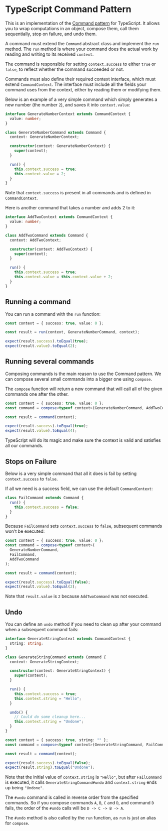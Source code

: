 # TypeScript Command Pattern

This is an implementation of the [Command
pattern](https://refactoring.guru/design-patterns/command) for TypeScript. It
allows you to wrap computations in an object, compose them, call them
sequentially, stop on failure, and undo them.

A command must extend the `Command` abstract class and implement the `run`
method. The `run` method is where your command does the actual work by reading
and writing to its received `context`.

The command is responsible for setting `context.success` to either `true` or
`false`, to reflect whether the command succeeded or not.

Commands must also define their required context interface, which must extend
`CommandContext`. The interface must include all the fields your command uses
from the context, either by reading them or modifying them.

Below is an example of a very simple command which simply generates a new
number (the number `2`), and saves it into `context.value`:

```typescript
interface GenerateNumberContext extends CommandContext {
  value: number;
}

class GenerateNumberCommand extends Command {
  context: GenerateNumberContext;

  constructor(context: GenerateNumberContext) {
    super(context);
  }

  run() {
    this.context.success = true;
    this.context.value = 2;
  }
}
```

Note that `context.success` is present in all commands and is defined in
`CommandContext`.

Here is another command that takes a number and adds 2 to it:

```typescript
interface AddTwoContext extends CommandContext {
  value: number;
}

class AddTwoCommand extends Command {
  context: AddTwoContext;

  constructor(context: AddTwoContext) {
    super(context);
  }

  run() {
    this.context.success = true;
    this.context.value = this.context.value + 2;
  }
}
```

## Running a command

You can run a command with the `run` function:

```typescript
const context = { success: true, value: 0 };

const result = run(context, GenerateNumberCommand, context);

expect(result.success).toEqual(true);
expect(result.value).toEqual(2);
```

## Running several commands

Composing commands is the main reason to use the Command pattern. We can
compose several small commands into a bigger one using `compose`.

The `compose` function will return a new command that will call all of the
given commands one after the other.

```typescript
const context = { success: true, value: 0 };
const command = compose<typeof context>(GenerateNumberCommand, AddTwoCommand);

const result = command(context);

expect(result.success).toEqual(true);
expect(result.value).toEqual(4);
```

TypeScript will do its magic and make sure the context is valid and satisfies
all our commands.

## Stops on Failure

Below is a very simple command that all it does is fail by setting
`context.success` to `false`.

If all we need is a success field, we can use the default `CommandContext`:

```typescript
class FailCommand extends Command {
  run() {
    this.context.success = false;
  }
}
```

Because `FailCommand` sets `context.success` to `false`, subsequent commands
won't be executed:

```typescript
const context = { success: true, value: 0 };
const command = compose<typeof context>(
  GenerateNumberCommand,
  FailCommand,
  AddTwoCommand
);

const result = command(context);

expect(result.success).toEqual(false);
expect(result.value).toEqual(2);
```

Note that `result.value` is `2` because `AddTwoCommand` was not executed.

## Undo

You can define an `undo` method if you need to clean up after your command
when a subsequent command fails:

```typescript
interface GenerateStringContext extends CommandContext {
  string: string;
}

class GenerateStringCommand extends Command {
  context: GenerateStringContext;

  constructor(context: GenerateStringContext) {
    super(context);
  }

  run() {
    this.context.success = true;
    this.context.string = "Hello";
  }

  undo() {
    // Could do some cleanup here...
    this.context.string = "Undone";
  }
}
```

```typescript
const context = { success: true, string: "" };
const command = compose<typeof context>(GenerateStringCommand, FailCommand);

const result = command(context);

expect(result.success).toEqual(false);
expect(result.string).toEqual("Undone");
```

Note that the initial value of `context.string` is `"Hello"`, but after
`FailCommand` is executed, it calls `GenerateStringCommand#undo` and
`context.string` ends up being `"Undone"`.

The `#undo` command is called in reverse order from the specified commands. So
if you compose commands `A`, `B`, `C` and `D`, and command `D` fails, the
order of the `#undo` calls will be `D -> C -> B -> A`.

The `#undo` method is also called by the `run` function, as `run` is just an
alias for `compose`.
